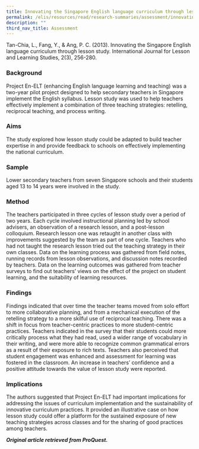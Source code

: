 ```yaml
---
title: Innovating the Singapore English language curriculum through lesson study
permalink: /elis/resources/read/research-summaries/assessment/innovating-singapore-english-language-curriculum/
description: ""
third_nav_title: Assessment
---
```

Tan-Chia, L., Fang, Y., & Ang, P. C. (2013). Innovating the Singapore English language curriculum through lesson study. International Journal for Lesson and Learning Studies, 2(3), 256-280.

### Background

Project En-ELT (enhancing English language learning and teaching) was a two-year pilot project designed to help secondary teachers in Singapore implement the English syllabus. Lesson study was used to help teachers effectively implement a combination of three teaching strategies: retelling, reciprocal teaching, and process writing.

### Aims

The study explored how lesson study could be adapted to build teacher expertise in and provide feedback to schools on effectively implementing the national curriculum.

### Sample

Lower secondary teachers from seven Singapore schools and their students aged 13 to 14 years were involved in the study.

### Method

The teachers participated in three cycles of lesson study over a period of two years. Each cycle involved instructional planning led by school advisers, an observation of a research lesson, and a post-lesson colloquium. Research lesson one was retaught in another class with improvements suggested by the team as part of one cycle. Teachers who had not taught the research lesson tried out the teaching strategy in their own classes. Data on the learning process was gathered from field notes, running records from lesson observations, and discussion notes recorded by teachers. Data on the learning outcomes was gathered from teacher surveys to find out teachers’ views on the effect of the project on student learning, and the suitability of learning resources.

### Findings

Findings indicated that over time the teacher teams moved from solo effort to more collaborative planning, and from a mechanical execution of the retelling strategy to a more skilful use of reciprocal teaching. There was a shift in focus from teacher-centric practices to more student-centric practices. Teachers indicated in the survey that their students could more critically process what they had read, used a wider range of vocabulary in their writing, and were more able to recognize common grammatical errors as a result of their exposure to rich texts. Teachers also perceived that student engagement was enhanced and assessment for learning was fostered in the classroom. An increase in teachers’ confidence and a positive attitude towards the value of lesson study were reported.

### Implications

The authors suggested that Project En-ELT had important implications for addressing the issues of curriculum implementation and the sustainability of innovative curriculum practices. It provided an illustrative case on how lesson study could offer a platform for the sustained exposure of new teaching strategies across classes and for the sharing of good practices among teachers.  


_**Original article retrieved from ProQuest.**_  

